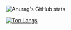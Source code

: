 ![Anurag's GitHub stats](https://github-readme-stats.vercel.app/api?username=A-New-Dev&show_icons=true&theme=dracula)

[![Top Langs](https://github-readme-stats.vercel.app/api/top-langs/?username=A-New-Dev&layout=compact&theme=dracula)](https://github.com/anuraghazra/github-readme-stats)
